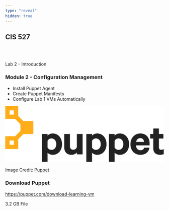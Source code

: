 ```yaml
---
type: "reveal"
hidden: true
---
```

<section>
	<h2>CIS 527</h2><br><br><p>Lab 2 - Introduction</p>
</section>
<section>
	<h3>Module 2 - Configuration Management</h3>
	<ul>
    <li>Install Puppet Agent</li>
    <li>Create Puppet Manifests</li>
    <li>Configure Lab 1 VMs Automatically</li>
	</ul>
</section>
<section>
	<img class="stretch plain" src="/images/puppet_logo.png">
  <p class="imagecredit">Image Credit: <a href="https://puppet.com/company/press-room/media-kit">Puppet</a></p>
</section>
<section>
  <h3>Download Puppet</h3>
  <p><a href="https://puppet.com/download-learning-vm">https://puppet.com/download-learning-vm</a></p>
  <p>3.2 GB File</p>
</section>
